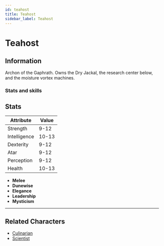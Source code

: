 ```yaml
---
id: teahost
title: Teahost
sidebar_label: Teahost
---
```


# Teahost


## Information

Archon of the Gaphrath.
Owns the Dry Jackal, the research center below, and the moisture vortex machines.

### Stats and skills

## Stats

| Attribute       | Value          |
| --------------- | -------------- |
| Strength        | 9-12           |
| Intelligence    | 10-13          |
| Dexterity       | 9-12           |
| Atar            | 9-12           |
| Perception      | 9-12           |
| Health          | 10-13          |

- **Melee**
- **Dunewise**
- **Elegance**
- **Leadership**
- **Mysticism**

---

## Related Characters

- [Culinarian](./culinarian)
- [Scientist](./scientist)

